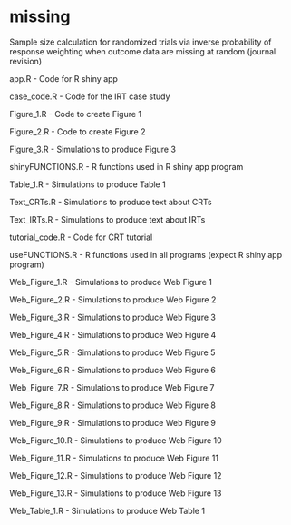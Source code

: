 # missing
Sample size calculation for randomized trials via inverse probability of response weighting when outcome data are missing at random (journal revision)

app.R - Code for R shiny app

case_code.R - Code for the IRT case study

Figure_1.R - Code to create Figure 1

Figure_2.R - Code to create Figure 2

Figure_3.R - Simulations to produce Figure 3

shinyFUNCTIONS.R - R functions used in R shiny app program

Table_1.R - Simulations to produce Table 1

Text_CRTs.R - Simulations to produce text about CRTs

Text_IRTs.R - Simulations to produce text about IRTs

tutorial_code.R - Code for CRT tutorial

useFUNCTIONS.R - R functions used in all programs (expect R shiny app program)

Web_Figure_1.R - Simulations to produce Web Figure 1

Web_Figure_2.R - Simulations to produce Web Figure 2

Web_Figure_3.R - Simulations to produce Web Figure 3

Web_Figure_4.R - Simulations to produce Web Figure 4

Web_Figure_5.R - Simulations to produce Web Figure 5

Web_Figure_6.R - Simulations to produce Web Figure 6

Web_Figure_7.R - Simulations to produce Web Figure 7

Web_Figure_8.R - Simulations to produce Web Figure 8

Web_Figure_9.R - Simulations to produce Web Figure 9

Web_Figure_10.R - Simulations to produce Web Figure 10

Web_Figure_11.R - Simulations to produce Web Figure 11

Web_Figure_12.R - Simulations to produce Web Figure 12

Web_Figure_13.R - Simulations to produce Web Figure 13

Web_Table_1.R - Simulations to produce Web Table 1
